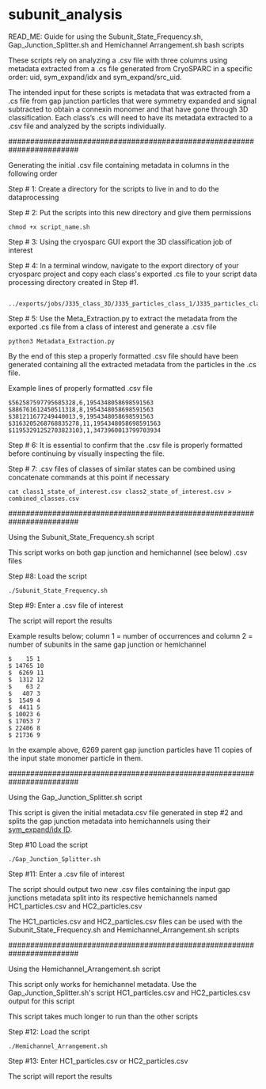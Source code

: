 # subunit_analysis

READ_ME: Guide for using the Subunit_State_Frequency.sh, Gap_Junction_Splitter.sh and Hemichannel Arrangement.sh bash scripts

These scripts rely on analyzing a .csv file with three columns using metadata extracted from a .cs file generated from CryoSPARC in a specific order: uid, sym_expand/idx and sym_expand/src_uid. 

The intended input for these scripts is metadata that was extracted from a .cs file from gap junction particles that were symmetry expanded and signal subtracted to obtain a connexin monomer and that have gone through 3D classification. Each class’s .cs will need to have its metadata extracted to a .csv file and analyzed by the scripts  individually.


########################################################################


Generating the initial .csv file containing metadata in columns in the following order

Step # 1: Create a directory for the scripts to live in and to do the dataprocessing

Step # 2: Put the scripts into this new directory and give them permissions
```
chmod +x script_name.sh
```

Step # 3: Using the cryosparc GUI export the 3D classification job of interest

Step # 4: In a terminal window, navigate to the export directory of your cryosparc project and copy each class's exported .cs file to your script data processing directory created in Step #1. 
```
 ../exports/jobs/J335_class_3D/J335_particles_class_1/J335_particles_class_1_exported.cs
```

Step # 5: Use the Meta_Extraction.py to extract the metadata from the exported .cs file from a class of interest and generate a .csv file
```
python3 Metadata_Extraction.py
```

By the end of this step a properly formatted .csv file should have been generated containing all the extracted metadata from the particles in the .cs file.

Example lines of properly formatted .csv file
```
$562587597795685328,6,1954348058698591563
$886761612450511318,8,1954348058698591563
$381211677249440013,9,1954348058698591563
$3163205268768835278,11,1954348058698591563
$11953291252703823103,1,3473960013799703934
```
Step # 6: It is essential to confirm that the .csv file is properly formatted before continuing by visually inspecting the file. 

Step # 7: .csv files of classes of similar states can be combined using concatenate commands at this point if necessary
```
cat class1_state_of_interest.csv class2_state_of_interest.csv > combined_classes.csv
```

########################################################################


Using the Subunit_State_Frequency.sh script

This script works on both gap junction and hemichannel (see below) .csv files

Step #8: Load the script
```
./Subunit_State_Frequency.sh
```
Step #9: Enter a .csv file of interest

The script will report the results

Example results below; column 1 = number of occurrences and column 2 = number of subunits in the same gap junction or hemichannel
```
$    15 1
$ 14765 10
$  6269 11
$  1312 12
$    63 2
$   407 3
$  1549 4
$  4411 5
$ 10023 6
$ 17053 7
$ 22406 8
$ 21736 9
```

In the example above, 6269 parent gap junction particles have 11 copies of the input state monomer particle in them.


########################################################################


Using the Gap_Junction_Splitter.sh script

This script is given the initial metadata.csv file generated in step #2 and splits the gap junction metadata into hemichannels using their [sym_expand/idx ID](https://discuss.cryosparc.com/t/how-are-sym-expand-idx-ids-assigned-during-symmetry-expansion/13614/2). 

Step #10 Load the script
```
./Gap_Junction_Splitter.sh
```

Step #11: Enter a .csv file of interest

The script should output two new .csv files containing the input gap junctions metadata split into its respective hemichannels named HC1_particles.csv and HC2_particles.csv

The HC1_particles.csv and HC2_particles.csv files can be used with the Subunit_State_Frequency.sh and Hemichannel_Arrangement.sh scripts


########################################################################


Using the Hemichannel_Arrangement.sh script

This script only works for hemichannel metadata. Use the Gap_Junction_Splitter.sh's script HC1_particles.csv and HC2_particles.csv output for this script

This script takes much longer to run than the other scripts

Step #12: Load the script
```
./Hemichannel_Arrangement.sh
```
Step #13: Enter HC1_particles.csv or HC2_particles.csv

The script will report the results

